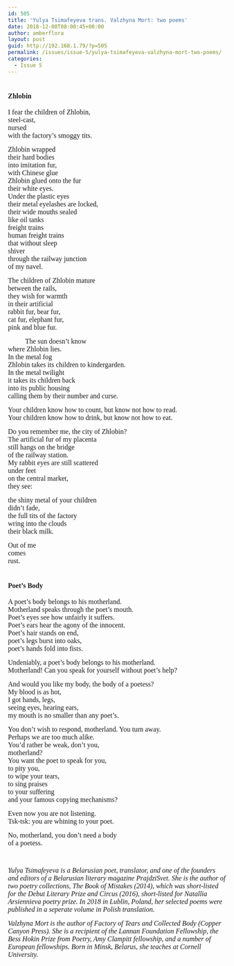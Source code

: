 ```yaml
---
id: 505
title: 'Yulya Tsimafeyeva trans. Valzhyna Mort: two poems'
date: 2018-12-08T08:00:45+00:00
author: amberflora
layout: post
guid: http://192.168.1.79/?p=505
permalink: /issues/issue-5/yulya-tsimafeyeva-valzhyna-mort-two-poems/
categories:
  - Issue 5
---
```

# <span style="font-family: georgia, palatino, serif; font-size: 12pt;">Zhlobin</span>

<span style="font-family: georgia, palatino, serif; font-size: 12pt;">I fear the children of Zhlobin,</span>  
<span style="font-family: georgia, palatino, serif; font-size: 12pt;">steel-cast,</span>  
<span style="font-family: georgia, palatino, serif; font-size: 12pt;">nursed</span>  
<span style="font-family: georgia, palatino, serif; font-size: 12pt;">with the factory’s smoggy tits.</span>

<span style="font-family: georgia, palatino, serif; font-size: 12pt;">Zhlobin wrapped</span>  
<span style="font-family: georgia, palatino, serif; font-size: 12pt;">their hard bodies</span>  
<span style="font-family: georgia, palatino, serif; font-size: 12pt;">into imitation fur,</span>  
<span style="font-family: georgia, palatino, serif; font-size: 12pt;">with Chinese glue</span>  
<span style="font-family: georgia, palatino, serif; font-size: 12pt;">Zhlobin glued onto the fur</span>  
<span style="font-family: georgia, palatino, serif; font-size: 12pt;">their white eyes.</span>  
<span style="font-family: georgia, palatino, serif; font-size: 12pt;">Under the plastic eyes</span>  
<span style="font-family: georgia, palatino, serif; font-size: 12pt;">their metal eyelashes are locked,</span>  
<span style="font-family: georgia, palatino, serif; font-size: 12pt;">their wide mouths sealed</span>  
<span style="font-family: georgia, palatino, serif; font-size: 12pt;">like oil tanks</span>  
<span style="font-family: georgia, palatino, serif; font-size: 12pt;">freight trains</span>  
<span style="font-family: georgia, palatino, serif; font-size: 12pt;">human freight trains</span>  
<span style="font-family: georgia, palatino, serif; font-size: 12pt;">that without sleep</span>  
<span style="font-family: georgia, palatino, serif; font-size: 12pt;">shiver</span>  
<span style="font-family: georgia, palatino, serif; font-size: 12pt;">through the railway junction</span>  
<span style="font-family: georgia, palatino, serif; font-size: 12pt;">of my navel.</span>

<span style="font-family: georgia, palatino, serif; font-size: 12pt;">The children of Zhlobin mature</span>  
<span style="font-family: georgia, palatino, serif; font-size: 12pt;">between the rails,</span>  
<span style="font-family: georgia, palatino, serif; font-size: 12pt;">they wish for warmth</span>  
<span style="font-family: georgia, palatino, serif; font-size: 12pt;">in their artificial</span>  
<span style="font-family: georgia, palatino, serif; font-size: 12pt;">rabbit fur, bear fur,</span>  
<span style="font-family: georgia, palatino, serif; font-size: 12pt;">cat fur, elephant fur,</span>  
<span style="font-family: georgia, palatino, serif; font-size: 12pt;">pink and blue fur.</span>

<span style="font-family: georgia, palatino, serif; font-size: 12pt;">          The sun doesn’t know</span>  
<span style="font-family: georgia, palatino, serif; font-size: 12pt;">where Zhlobin lies.</span>  
<span style="font-family: georgia, palatino, serif; font-size: 12pt;">In the metal fog</span>  
<span style="font-family: georgia, palatino, serif; font-size: 12pt;">Zhlobin takes its children to kindergarden.</span>  
<span style="font-family: georgia, palatino, serif; font-size: 12pt;">In the metal twilight</span>  
<span style="font-family: georgia, palatino, serif; font-size: 12pt;">it takes its children back</span>  
<span style="font-family: georgia, palatino, serif; font-size: 12pt;">into its public housing</span>  
<span style="font-family: georgia, palatino, serif; font-size: 12pt;">calling them by their number and curse.</span>

<span style="font-family: georgia, palatino, serif; font-size: 12pt;">Your children know how to count, but know not how to read.</span>  
<span style="font-family: georgia, palatino, serif; font-size: 12pt;">Your children know how to drink, but know not how to eat.</span>

<span style="font-family: georgia, palatino, serif; font-size: 12pt;">Do you remember me, the city of Zhlobin?</span>  
<span style="font-family: georgia, palatino, serif; font-size: 12pt;">The artificial fur of my placenta</span>  
<span style="font-family: georgia, palatino, serif; font-size: 12pt;">still hangs on the bridge</span>  
<span style="font-family: georgia, palatino, serif; font-size: 12pt;">of the railway station.</span>  
<span style="font-family: georgia, palatino, serif; font-size: 12pt;">My rabbit eyes are still scattered</span>  
<span style="font-family: georgia, palatino, serif; font-size: 12pt;">under feet</span>  
<span style="font-family: georgia, palatino, serif; font-size: 12pt;">on the central market,</span>  
<span style="font-family: georgia, palatino, serif; font-size: 12pt;">they see:</span>

<span style="font-family: georgia, palatino, serif; font-size: 12pt;">the shiny metal of your children</span>  
<span style="font-family: georgia, palatino, serif; font-size: 12pt;">didn’t fade,</span>  
<span style="font-family: georgia, palatino, serif; font-size: 12pt;">the full tits of the factory</span>  
<span style="font-family: georgia, palatino, serif; font-size: 12pt;">wring into the clouds</span>  
<span style="font-family: georgia, palatino, serif; font-size: 12pt;">their black milk.</span>

<span style="font-family: georgia, palatino, serif; font-size: 12pt;">Out of me</span>  
<span style="font-family: georgia, palatino, serif; font-size: 12pt;">comes</span>  
<span style="font-family: georgia, palatino, serif; font-size: 12pt;">rust.</span>

# <span style="font-family: georgia, palatino, serif; font-size: 12pt;">Poet’s Body</span>

<span style="font-family: georgia, palatino, serif; font-size: 12pt;">A poet&#8217;s body belongs to his motherland.</span>  
<span style="font-family: georgia, palatino, serif; font-size: 12pt;">Motherland speaks through the poet&#8217;s mouth.</span>  
<span style="font-family: georgia, palatino, serif; font-size: 12pt;">Poet&#8217;s eyes see how unfairly it suffers.</span>  
<span style="font-family: georgia, palatino, serif; font-size: 12pt;">Poet&#8217;s ears hear the agony of the innocent.</span>  
<span style="font-family: georgia, palatino, serif; font-size: 12pt;">Poet&#8217;s hair stands on end,</span>  
<span style="font-family: georgia, palatino, serif; font-size: 12pt;">poet&#8217;s legs burst into oaks,</span>  
<span style="font-family: georgia, palatino, serif; font-size: 12pt;">poet&#8217;s hands fold into fists.</span>

<span style="font-family: georgia, palatino, serif; font-size: 12pt;">Undeniably, a poet&#8217;s body belongs to his motherland.</span>  
<span style="font-family: georgia, palatino, serif; font-size: 12pt;">Motherland! Can you speak for yourself without poet&#8217;s help?</span>

<span style="font-family: georgia, palatino, serif; font-size: 12pt;">And would you like my body, the body of a poetess?</span>  
<span style="font-family: georgia, palatino, serif; font-size: 12pt;">My blood is as hot,</span>  
<span style="font-family: georgia, palatino, serif; font-size: 12pt;">I got hands, legs,</span>  
<span style="font-family: georgia, palatino, serif; font-size: 12pt;">seeing eyes, hearing ears,</span>  
<span style="font-family: georgia, palatino, serif; font-size: 12pt;">my mouth is no smaller than any poet&#8217;s.</span>

<span style="font-family: georgia, palatino, serif; font-size: 12pt;">You don&#8217;t wish to respond, motherland. You turn away.</span>  
<span style="font-family: georgia, palatino, serif; font-size: 12pt;">Perhaps we are too much alike.</span>  
<span style="font-family: georgia, palatino, serif; font-size: 12pt;">You&#8217;d rather be weak, don’t you,</span>  
<span style="font-family: georgia, palatino, serif; font-size: 12pt;">motherland?</span>  
<span style="font-family: georgia, palatino, serif; font-size: 12pt;">You want the poet to speak for you,</span>  
<span style="font-family: georgia, palatino, serif; font-size: 12pt;">to pity you,</span>  
<span style="font-family: georgia, palatino, serif; font-size: 12pt;">to wipe your tears,</span>  
<span style="font-family: georgia, palatino, serif; font-size: 12pt;">to sing praises</span>  
<span style="font-family: georgia, palatino, serif; font-size: 12pt;">to your suffering</span>  
<span style="font-family: georgia, palatino, serif; font-size: 12pt;">and your famous copying mechanisms?</span>

<span style="font-family: georgia, palatino, serif; font-size: 12pt;">Even now you are not listening.</span>  
<span style="font-family: georgia, palatino, serif; font-size: 12pt;">Tsk-tsk: you are whining to your poet.</span>

<span style="font-family: georgia, palatino, serif; font-size: 12pt;">No, motherland, you don&#8217;t need a body</span>  
<span style="font-family: georgia, palatino, serif; font-size: 12pt;">of a poetess.</span>

&nbsp;

<span style="font-family: georgia, palatino, serif; font-size: 12pt;"><em>Yulya Tsimafeyeva is a Belarusian poet, translator, and one of the founders and editors of a Belarusian literary magazine PrajdziSvet. She is the author of two poetry collections, The Book of Mistakes (2014), which was short-listed for the Debut Literary Prize and Circus (2016), short-listed for Natallia Arsiennieva poetry prize. In 2018 in Lublin, Poland, her selected poems were published in a seperate volume in Polish translation.</em></span>

<span style="font-family: georgia, palatino, serif; font-size: 12pt;"><em>Valzhyna Mort is the author of Factory of Tears and Collected Body (Copper Canyon Press). She is a recipient of the Lannan Foundation Fellowship, the Bess Hokin Prize from Poetry, Amy Clampitt fellowship, and a number of European fellowships. Born in Minsk, Belarus, she teaches at Cornell University.</em></span>